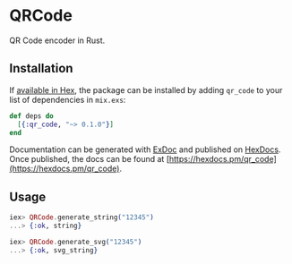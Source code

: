 # QRCode

QR Code encoder in Rust.

## Installation

If [available in Hex](https://hex.pm/docs/publish), the package can be installed
by adding `qr_code` to your list of dependencies in `mix.exs`:

```elixir
def deps do
  [{:qr_code, "~> 0.1.0"}]
end
```

Documentation can be generated with [ExDoc](https://github.com/elixir-lang/ex_doc)
and published on [HexDocs](https://hexdocs.pm). Once published, the docs can
be found at [https://hexdocs.pm/qr_code](https://hexdocs.pm/qr_code).

## Usage

```elixir
iex> QRCode.generate_string("12345")
...> {:ok, string}
```

```elixir
iex> QRCode.generate_svg("12345")
...> {:ok, svg_string}
```


